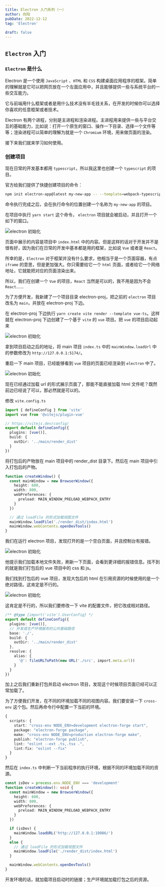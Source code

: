 ```yaml
---
title: Electron 入门系列（一）
author: 向阳
pubDate: 2022-12-12
tag: 'Electron'
 
draft: false
---
```


## `Electron` 入门

### `Electron` 是什么

Electron 是一个使用 `JavaScript` 、`HTML` 和 `CSS` 构建桌面应用程序的框架。简单的理解就是它可以把网页放在一个左面应用中，并且能够提供一些与系统平台的一些交互能力。

它与前端用什么框架或者是用什么技术没有半毛钱关系，在开发的时候你可以选择你喜欢的任意框架或者技术。

Electron 有两个进程，分别是主进程和渲染进程。主进程用来提供一些与平台交互的基础能力，比如说：打开一个原生的窗口、操作一下目录、选择一个文件等等；渲染进程可以简单的理解为就是一个 `Chromium` 环境，用来做页面的渲染。

接下来我们就来学习如何使用。

### 创建项目

现在日常的开发基本都用 `typescript`，所以我这里也创建一个 `typescript` 的项目。

官方给我们提供了快捷创建项目的命令：

```bash
npm init electron-app@latest my-new-app -- --template=webpack-typescript
```

命令执行完成之后，会在执行命令的位置创建一个名称为 `my-new-app` 的项目。

在项目中执行 `yarn start` 这个命令， `electron` 项目就会被启动，并且打开一个如下的窗口。

<img class="self-pic" src="/images/electron/electron_init.png" title="electron 初始化" alt="electron 初始化" />

页面中展示的内容是项目中 `index.html` 中的内容。但是这样的话对于开发并不是很有好，因为我们在日常的开发中基本都是用的框架，比如说 `Vue` 或者是 `React`。

所幸的是，`Electron` 对于框架并没有什么要求，他相当于是一个页面容器，有点 `iframe` 的意思，但是更加强大。你只需要给它一个 `html` 页面，或者给它一个网络地址，它就能把对应的页面渲染出来。

所以，我们在创建一个 `Vue` 的项目，`React` 当然是可以的，我不用是因为不会 `React`……

为了方便开发，我新建了一个项目目录 electron-proj，把之前的 `electron` 项目改名为 `main`，并放在 electron-proj 下边。

在 electron-proj 下边执行 `yarn create vite render --template vue-ts`。这样就在 electron-proj 下边创建了一个基于 `vite` 的 `vue` 项目。把 `vue` 的项目启动起来

<img class="self-pic" src="/images/electron/vue_setup.png" title="electron 初始化" alt="electron 初始化" />

拿到项目启动之后的地址，将 main 项目 `index.ts` 中的 `mainWindow.loadUrl` 中的参数修改为 `http://127.0.0.1:5174/`。

重启一下 main 项目，已经能够看到 `vue` 项目的页面已经渲染到 `electron` 中了。

<img class="self-pic" src="/images/electron/electron-vite.png" title="electron 初始化" alt="electron 初始化" />

现在已经通过加载 url 的形式展示页面了，那能不能直接加载 html 文件呢？既然前边已经说了可以，那必然就是可以的。

修改 `vite.config.ts`

```ts
import { defineConfig } from 'vite'
import vue from '@vitejs/plugin-vue'

// https://vitejs.dev/config/
export default defineConfig({
  plugins: [vue()],
  build: {
    outDir: '../main/render_dist'
  }
})
```

将打包后的产物放在 main 项目中的 render_dist 目录下。然后在 main 项目中引入打包后的产物。

```ts
function createWindow() {
  const mainWindow = new BrowserWindow({
    height: 600,
    width: 800,
    webPreferences: {
      preload: MAIN_WINDOW_PRELOAD_WEBPACK_ENTRY
    }
  })

  // 通过 loadFile 的形式加载视图文件
  mainWindow.loadFile('./render_dist/index.html')
  mainWindow.webContents.openDevTools()
}
```

我们在运行 electron 项目，发现打开的是一个空白页面，并且控制台有报错。

<img class="self-pic" src="/images/electron/electron-setup-error.png" title="electron 初始化" alt="electron 初始化" />

他提示我们加载本地文件失败，刷新一下页面，会看到更详细的报错信息。找不到的就是我们打包后的 vue 项目中的 css 和 js。

我们找到打包后的 vue 项目，发现大包后的 html 在引用资源的时候使用的是一个绝对路径。这肯定是不行的。

<img class="self-pic" src="/images/electron/source-error.png" title="electron 初始化" alt="electron 初始化" />

这肯定是不行的，所以我们要修改一下 vite 的配置文件，把它改成相对路径。

```ts
/** @type {import('vite').UserConfig} */
export default defineConfig({
  plugins: [vue()],
  // 开发或生产环境服务的公共基础路径
  base: './',
  build: {
    outDir: '../main/render_dist'
  },
  resolve: {
    alias: {
      '@': fileURLToPath(new URL('./src', import.meta.url))
    }
  }
})
```

加上之后我们重新打包并启动 electron 项目，发现这个时候项目页面已经可以正常加载了。

为了方便我们开发，在不同的环境加载不同的视图内容。我们要安装一下 `cross-env` 这个包。然后再命令行中配置一下当前的环境。

```ts
{
  scripts: {
    start: "cross-env NODE_ENV=development electron-forge start",
    package: "electron-forge package",
    make: "cross-env NODE_ENV=production electron-forge make",
    publish: "electron-forge publish",
    lint: "eslint --ext .ts,.tsx .",
    lint:fix: "eslint --fix"
  }
}
```

然后在 `index.ts` 中判断一下当前程序的执行环境，根据不同的环境加载不同的资源。

```ts
const isDev = process.env.NODE_ENV === 'development'
function createWindow(): void {
  const mainWindow = new BrowserWindow({
    height: 600,
    width: 800,
    webPreferences: {
      preload: MAIN_WINDOW_PRELOAD_WEBPACK_ENTRY
    }
  })

  if (isDev) {
    mainWindow.loadURL('http://127.0.0.1:10086/')
  }
  else {
    // 通过 loadFile 的形式加载视图文件
    mainWindow.loadFile('./render_dist/index.html')
  }

  mainWindow.webContents.openDevTools()
}
```

开发环境的话，就加载项目启动时的链接；生产环境就加载打包之后的资源。
